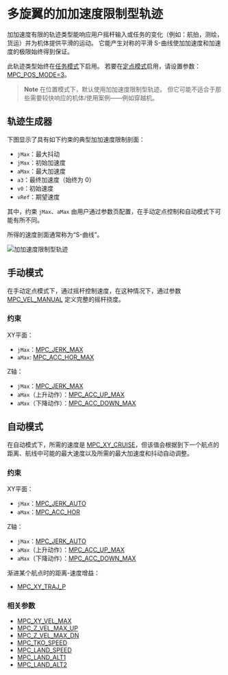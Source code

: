 # 多旋翼的加加速度限制型轨迹

加加速度有限的轨迹类型能响应用户摇杆输入或任务的变化（例如：航拍，测绘，货运）并为机体提供平滑的运动。 它能产生对称的平滑 S-曲线使加加速度和加速度的极限始终得到保证。

此轨迹类型始终在[任务模式](../flight_modes/mission.md)下启用。 若要在[定点模式](../flight_modes/position_mc.md)启用，请设置参数：[MPC_POS_MODE=3](../advanced_config/parameter_reference.md#MPC_POS_MODE)。

> **Note** 在位置模式下，默认使用加加速度限制型轨迹。 但它可能不适合于那些需要较快响应的机体/使用案例——例如穿越机。

## 轨迹生成器

下图显示了具有如下约束的典型加加速度限制剖面：

- `jMax`：最大抖动
- `jMax`：初始加速度 
- `aMax`：最大加速度
- `a3`：最终加速度（始终为 0）
- `v0`：初始速度
- `vRef`：期望速度

其中，约束 `jMax`、`aMax` 由用户通过参数页配置，在手动定点控制和自动模式下可能有所不同。

所得的速度剖面通常称为“S-曲线”。

![加加速度限制型轨迹](../../images/jerk_limited_trajectory_1d.png)

## 手动模式

在手动定点模式下，通过摇杆控制速度，在这种情况下，通过参数 [MPC_VEL_MANUAL](../advanced_config/parameter_reference.md#MPC_VEL_MANUAL) 定义完整的摇杆挠度。

### 约束

XY平面：

- `jMax`：[MPC_JERK_MAX](../advanced_config/parameter_reference.md#MPC_JERK_MAX)
- `aMax`: [MPC_ACC_HOR_MAX](../advanced_config/parameter_reference.md#MPC_ACC_HOR_MAX)

Z轴：

- `jMax`：[MPC_JERK_MAX](../advanced_config/parameter_reference.md#MPC_JERK_MAX)
- `aMax`（上升动作）：[MPC_ACC_UP_MAX](../advanced_config/parameter_reference.md#MPC_ACC_UP_MAX)
- `aMax`（下降动作）：[MPC_ACC_DOWN_MAX](../advanced_config/parameter_reference.md#MPC_ACC_DOWN_MAX)

## 自动模式

在自动模式下，所需的速度是 [MPC_XY_CRUISE](../advanced_config/parameter_reference.md#MPC_XY_CRUISE)，但该值会根据到下一个航点的距离、航线中可能的最大速度以及所需的最大加速度和抖动自动调整。

### 约束

XY平面：

- `jMax`：[MPC_JERK_AUTO](../advanced_config/parameter_reference.md#MPC_JERK_AUTO)
- `aMax`：[MPC_ACC_HOR](../advanced_config/parameter_reference.md#MPC_ACC_HOR)

Z轴：

- `jMax`：[MPC_JERK_AUTO](../advanced_config/parameter_reference.md#MPC_JERK_AUTO)
- `aMax`（上升动作）：[MPC_ACC_UP_MAX](../advanced_config/parameter_reference.md#MPC_ACC_UP_MAX)
- `aMax`（下降动作）：[MPC_ACC_DOWN_MAX](../advanced_config/parameter_reference.md#MPC_ACC_DOWN_MAX)

渐进某个航点时的距离-速度增益：

- [MPC_XY_TRAJ_P](../advanced_config/parameter_reference.md#MPC_XY_TRAJ_P)

### 相关参数

- [MPC_XY_VEL_MAX](../advanced_config/parameter_reference.md#MPC_XY_VEL_MAX)
- [MPC_Z_VEL_MAX_UP](../advanced_config/parameter_reference.md#MPC_Z_VEL_MAX_UP)
- [MPC_Z_VEL_MAX_DN](../advanced_config/parameter_reference.md#MPC_Z_VEL_MAX_DN)
- [MPC_TKO_SPEED](../advanced_config/parameter_reference.md#MPC_TKO_SPEED)
- [MPC_LAND_SPEED](../advanced_config/parameter_reference.md#MPC_LAND_SPEED)
- [MPC_LAND_ALT1](../advanced_config/parameter_reference.md#MPC_LAND_ALT1)
- [MPC_LAND_ALT2](../advanced_config/parameter_reference.md#MPC_LAND_ALT2)